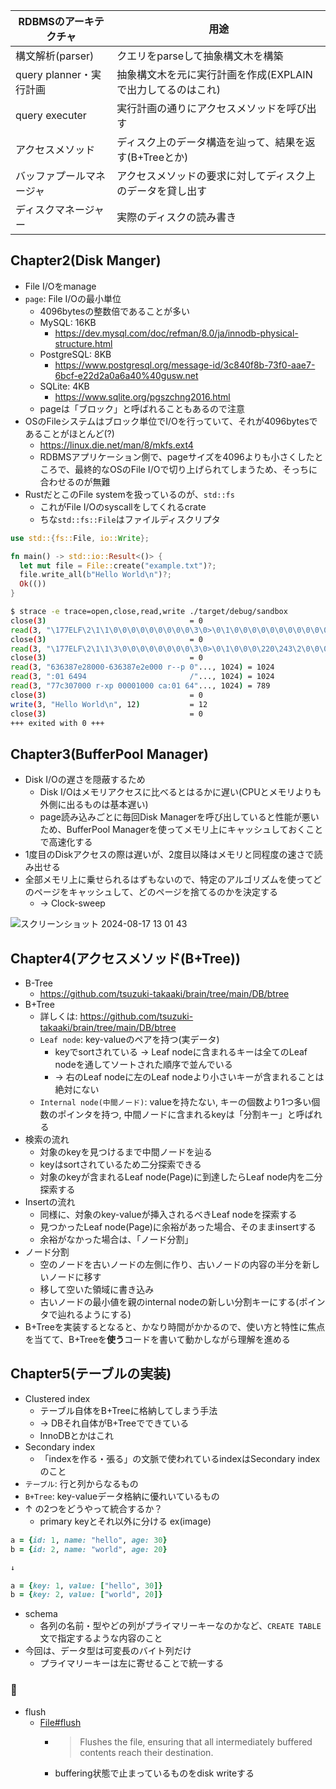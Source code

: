 | RDBMSのアーキテクチャ | 用途 |
| ---- | ---- |
| 構文解析(parser) | クエリをparseして抽象構文木を構築 |
| query planner・実行計画 | 抽象構文木を元に実行計画を作成(EXPLAINで出力してるのはこれ) |
| query executer | 実行計画の通りにアクセスメソッドを呼び出す |
| アクセスメソッド | ディスク上のデータ構造を辿って、結果を返す(B+Treeとか) |
| バッファプールマネージャ | アクセスメソッドの要求に対してディスク上のデータを貸し出す |
| ディスクマネージャー | 実際のディスクの読み書き |

## Chapter2(Disk Manger)
- File I/Oをmanage
- `page`: File I/Oの最小単位
    - 4096bytesの整数倍であることが多い
    - MySQL: 16KB
        - https://dev.mysql.com/doc/refman/8.0/ja/innodb-physical-structure.html
    - PostgreSQL: 8KB
        - https://www.postgresql.org/message-id/3c840f8b-73f0-aae7-6bcf-e22d2a0a6a40%40gusw.net
    - SQLite: 4KB
        - https://www.sqlite.org/pgszchng2016.html
    - pageは「ブロック」と呼ばれることもあるので注意
- OSのFileシステムはブロック単位でI/Oを行っていて、それが4096bytesであることがほとんど(?)
    - https://linux.die.net/man/8/mkfs.ext4
    - RDBMSアプリケーション側で、pageサイズを4096よりも小さくしたところで、最終的なOSのFile I/Oで切り上げられてしまうため、そっちに合わせるのが無難
- RustだとこのFile systemを扱っているのが、`std::fs`
    - これがFile I/Oのsyscallをしてくれるcrate
    - ちな`std::fs::File`はファイルディスクリプタ
```rs
use std::{fs::File, io::Write};

fn main() -> std::io::Result<()> {
  let mut file = File::create("example.txt")?;
  file.write_all(b"Hello World\n")?;
  Ok(())
}
```
```sh
$ strace -e trace=open,close,read,write ./target/debug/sandbox
close(3)                                = 0
read(3, "\177ELF\2\1\1\0\0\0\0\0\0\0\0\0\3\0>\0\1\0\0\0\0\0\0\0\0\0\0\0"..., 832) = 832
close(3)                                = 0
read(3, "\177ELF\2\1\1\3\0\0\0\0\0\0\0\0\3\0>\0\1\0\0\0\220\243\2\0\0\0\0\0"..., 832) = 832
close(3)                                = 0
read(3, "636387e28000-636387e2e000 r--p 0"..., 1024) = 1024
read(3, ":01 6494                       /"..., 1024) = 1024
read(3, "77c307000 r-xp 00001000 ca:01 64"..., 1024) = 789
close(3)                                = 0
write(3, "Hello World\n", 12)           = 12
close(3)                                = 0
+++ exited with 0 +++
```

## Chapter3(BufferPool Manager)
- Disk I/Oの遅さを隠蔽するため
  - Disk I/Oはメモリアクセスに比べるとはるかに遅い(CPUとメモリよりも外側に出るものは基本遅い)
  - page読み込みごとに毎回Disk Managerを呼び出していると性能が悪いため、BufferPool Managerを使ってメモリ上にキャッシュしておくことで高速化する
- 1度目のDiskアクセスの際は遅いが、2度目以降はメモリと同程度の速さで読み出せる
- 全部メモリ上に乗せられるはずもないので、特定のアルゴリズムを使ってどのページをキャッシュして、どのページを捨てるのかを決定する
  - -> Clock-sweep

![スクリーンショット 2024-08-17 13 01 43](https://github.com/user-attachments/assets/9ff5bd7c-aa95-40f4-8ce7-f8434b0932fb)

## Chapter4(アクセスメソッド(B+Tree))
- B-Tree
  - https://github.com/tsuzuki-takaaki/brain/tree/main/DB/btree
- B+Tree
  - 詳しくは: https://github.com/tsuzuki-takaaki/brain/tree/main/DB/btree
  - `Leaf node`: key-valueのペアを持つ(実データ)
    - keyでsortされている -> Leaf nodeに含まれるキーは全てのLeaf nodeを通してソートされた順序で並んでいる
    - -> 右のLeaf nodeに左のLeaf nodeより小さいキーが含まれることは絶対にない
  - `Internal node(中間ノード)`: valueを持たない, キーの個数より1つ多い個数のポインタを持つ, 中間ノードに含まれるkeyは「分割キー」と呼ばれる
- 検索の流れ
  - 対象のkeyを見つけるまで中間ノードを辿る
  - keyはsortされているため二分探索できる
  - 対象のkeyが含まれるLeaf node(Page)に到達したらLeaf node内を二分探索する
- Insertの流れ
  - 同様に、対象のkey-valueが挿入されるべきLeaf nodeを探索する
  - 見つかったLeaf node(Page)に余裕があった場合、そのままinsertする
  - 余裕がなかった場合は、「ノード分割」
- ノード分割
  - 空のノードを古いノードの左側に作り、古いノードの内容の半分を新しいノードに移す
  - 移して空いた領域に書き込み
  - 古いノードの最小値を親のinternal nodeの新しい分割キーにする(ポインタで辿れるようにする)
- B+Treeを実装するとなると、かなり時間がかかるので、使い方と特性に焦点を当てて、B+Treeを**使う**コードを書いて動かしながら理解を進める

## Chapter5(テーブルの実装)
- Clustered index
  - テーブル自体をB+Treeに格納してしまう手法
  - -> DBそれ自体がB+Treeでできている
  - InnoDBとかはこれ
- Secondary index
  - 「indexを作る・張る」の文脈で使われているindexはSecondary indexのこと
- `テーブル`: 行と列からなるもの
- `B+Tree`: key-valueデータ格納に優れいているもの
- ↑ の2つをどうやって統合するか？
  - primary keyとそれ以外に分ける
ex(image)
```ruby
a = {id: 1, name: "hello", age: 30}
b = {id: 2, name: "world", age: 20}

↓

a = {key: 1, value: ["hello", 30]}
b = {key: 2, value: ["world", 20]}
```
- schema
  - 各列の名前・型やどの列がプライマリーキーなのかなど、`CREATE TABLE`文で指定するような内容のこと
- 今回は、データ型は可変長のバイト列だけ
  - プライマリーキーは左に寄せることで統一する

### 🫛
- flush
  - [File#flush](https://doc.rust-lang.org/std/fs/struct.File.html#method.flush)
    - > Flushes the file, ensuring that all intermediately buffered contents reach their destination.
    - buffering状態で止まっているものをdisk writeする
